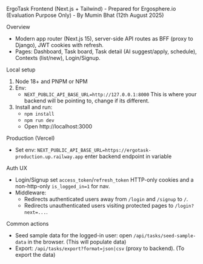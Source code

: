 ErgoTask Frontend (Next.js + Tailwind) - Prepared for Ergosphere.io (Evaluation Purpose Only) - By Mumin Bhat (12th August 2025)

Overview
- Modern app router (Next.js 15), server-side API routes as BFF (proxy to Django), JWT cookies with refresh.
- Pages: Dashboard, Task board, Task detail (AI suggest/apply, schedule), Contexts (list/new), Login/Signup.

Local setup
1) Node 18+ and PNPM or NPM
2) Env:
   - `NEXT_PUBLIC_API_BASE_URL=http://127.0.0.1:8000` This is where your backend will be pointing to, change if its different. 
3) Install and run:
   - `npm install`
   - `npm run dev`
   - Open http://localhost:3000

Production (Vercel)
- Set env: `NEXT_PUBLIC_API_BASE_URL=https://ergotask-production.up.railway.app` enter backend endpoint in variable

Auth UX
- Login/Signup set `access_token`/`refresh_token` HTTP-only cookies and a non-http-only `is_logged_in=1` for nav.
- Middleware:
  - Redirects authenticated users away from `/login` and `/signup` to `/`.
  - Redirects unauthenticated users visiting protected pages to `/login?next=...`.

Common actions
- Seed sample data for the logged-in user: open `/api/tasks/seed-sample-data` in the browser. (This will populate data)
- Export: `/api/tasks/export?format=json|csv` (proxy to backend). (To export the data)

